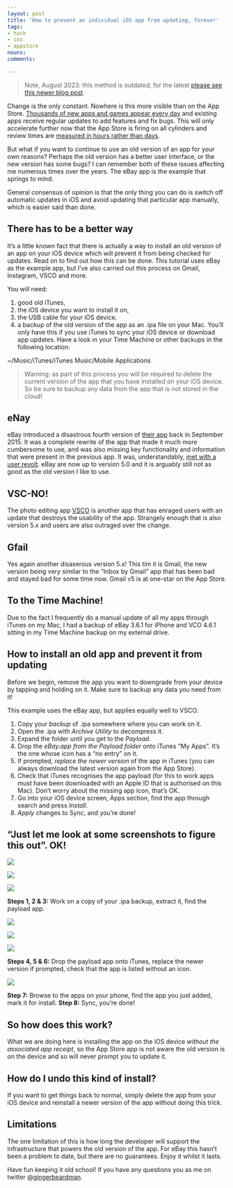 ```yaml
---
layout: post
title: 'How to prevent an individual iOS app from updating, forever'
tags:
- hack
- ios
- appstore
nouns:
comments: 

---
```


> Note, August 2023: this method is outdated, for the latest [please see this newer blog post](https://blog.gingerbeardman.com/2023/08/17/going-back-to-the-old-pre-x-twitter-ios-app/). 

Change is the only constant. Nowhere is this more visible than on the App Store. [Thousands of new apps and games appear every day](http://www.statista.com/statistics/258160/number-of-new-apps-submitted-to-the-itunes-store-per-month/) and existing apps receive regular updates to add features and fix bugs. This will only accelerate further now that the App Store is firing on all cylinders and review times are [measured in hours rather than days](http://appreviewtimes.com).

But what if you want to continue to use an old version of an app for your own reasons? Perhaps the old version has a better user interface, or the new version has some bugs? I can remember both of these issues affecting me numerous times over the years. The eBay app is the example that springs to mind.

General consensus of opinion is that the only thing you can do is switch off automatic updates in iOS and avoid updating that particular app manually, which is easier said than done.

There has to be a better way
----------------------------

It’s a little known fact that there is actually a way to install an old version of an app on your iOS device which will prevent it from being checked for updates. Read on to find out how this can be done. This tutorial uses eBay as the example app, but I’ve also carried out this process on Gmail, Instagram, VSCO and more.

You will need:

1.  good old iTunes,
2.  the iOS device you want to install it on,
3.  the USB cable for your iOS device.
4.  a backup of the old version of the app as an .ipa file on your Mac. You’ll only have this if you use iTunes to sync your iOS device or download app updates. Have a look in your Time Machine or other backups in the following location:

~/Music/iTunes/iTunes Music/Mobile Applications

> Warning: as part of this process you will be required to delete the current version of the app that you have installed on your iOS device. So be sure to backup any data from the app that is not stored in the cloud!

eNay
----

eBay introduced a disastrous fourth version of [their app](https://itunes.apple.com/gb/app/ebay-shop-search-buy-sell./id282614216?mt=8) back in September 2015. It was a complete rewrite of the app that made it much more cumbersome to use, and was also missing key functionality and information that were present in the previous app. It was, understandably, [met with a user revolt](https://community.ebay.com/t5/eBay-Mobile-App-iOS/gp-p/Mobile-iOS). eBay are now up to version 5.0 and it is arguably still not as good as the old version I like to use.

VSC-NO!
-------

The photo editing app [VSCO](https://itunes.apple.com/gb/app/vsco/id588013838?mt=8) is another app that has enraged users with an update that destroys the usability of the app. Strangely enough that is also version 5.x and users are also outraged over the change.

Gfail
-----

Yes again another disaserous version 5.x! This tim it is Gmail, the new version being very similar to the “Inbox by Gmail” app that has been bad and stayed bad for some time now. Gmail v5 is at one-star on the App Store.

To the Time Machine!
--------------------

Due to the fact I frequently do a manual update of all my apps through iTunes on my Mac, I had a backup of eBay 3.6.1 for iPhone and VCO 4.6.1 sitting in my Time Machine backup on my external drive.

How to install an old app and prevent it from updating
------------------------------------------------------

Before we begin, remove the app you want to downgrade from your device by tapping and holding on it. Make sure to backup any data you need from it!

This example uses the eBay app, but applies equally well to VSCO.

1.  Copy your _backup_ of .ipa somewhere where you can work on it.
2.  Open the .ipa with _Archive Utility_ to decompress it.
3.  Expand the folder until you get to the _Payload_.
4.  Drop the _eBay.app from the Payload folder_ onto iTunes “My Apps”. It’s the one whose icon has a “no entry” on it.
5.  If prompted, _replace the newer version_ of the app in iTunes (you can always download the latest version again from the App Store).
6.  Check that iTunes recognises the app payload (for this to work apps must have been downloaded with an Apple ID that is authorised on this Mac). Don’t worry about the missing app icon, that’s OK.
7.  Go into your iOS device screen, Apps section, find the app through search and press _Install_.
8.  _Apply_ changes to Sync, and you’re done!

“Just let me look at some screenshots to figure this out”. OK!
--------------------------------------------------------------

![](https://miro.medium.com/max/1520/1*gUV9EY1MRIoiXxbCDlTm7Q.png)

![](https://miro.medium.com/max/1520/1*3Kwyf5B9csphNzx-3GH2IA.png)

![](https://miro.medium.com/max/1520/1*Jf9vqIDutU0YZiuUMpXQ9g.png)

**Steps 1, 2 & 3:** Work on a copy of your .ipa backup, extract it, find the payload app.

![](https://miro.medium.com/max/1520/1*vLWOprl3ADFZ1YqrbWpL5w.png)

![](https://miro.medium.com/max/1204/1*P1K_MTvZbHjCNdRpI21BeA.png)

![](https://miro.medium.com/max/1520/1*6kOllWf4Bsvve3cBE1SRgw.png)

**Steps 4, 5 & 6:** Drop the payload app onto iTunes, replace the newer version if prompted, check that the app is listed without an icon.

![](https://miro.medium.com/max/1400/1*XjEi0Yc59GdO6uhiEJpMzQ.png)

**Step 7:** Browse to the apps on your phone, find the app you just added, mark it for install. **Step 8:** Sync, you’re done!

So how does this work?
----------------------

What we are doing here is installing the app on the iOS device _without the associated app receipt_, so the App Store app is not aware the old version is on the device and so will never prompt you to update it.

How do I undo this kind of install?
-----------------------------------

If you want to get things back to normal, simply delete the app from your iOS device and reinstall a newer version of the app without doing this trick.

Limitations
-----------

The one limitation of this is how long the developer will support the infrastructure that powers the old version of the app. For eBay this hasn’t been a problem to date, but there are no guarantees. Enjoy it whilst it lasts.

Have fun keeping it old school! If you have any questions you as me on twitter @[gingerbeardman](https://twitter.com/gingerbeardman).